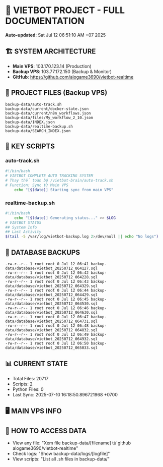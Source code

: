 # 🤖 VIETBOT PROJECT - FULL DOCUMENTATION
**Auto-updated**: Sat Jul 12 06:51:10 AM +07 2025

## 🏗️ SYSTEM ARCHITECTURE
- **Main VPS**: 103.170.123.14 (Production)
- **Backup VPS**: 103.77.172.150 (Backup & Monitor)
- **GitHub**: https://github.com/alogame3690/vietbot-realtime

## 📁 PROJECT FILES (Backup VPS)
```
backup-data/auto-track.sh
backup-data/current/docker-state.json
backup-data/current/n8n_workflows.json
backup-data/files/My_workflow_2_10.json
backup-data/INDEX.json
backup-data/realtime-backup.sh
backup-data/SEARCH_INDEX.json
```

## 🔧 KEY SCRIPTS
### auto-track.sh
```bash
#!/bin/bash
# VIETBOT COMPLETE AUTO TRACKING SYSTEM
# Thay thế toàn bộ /vietbot-brain/auto-track.sh
# Function: Sync từ Main VPS
    echo "[$(date)] Starting sync from main VPS"
```
### realtime-backup.sh
```bash
#!/bin/bash
    echo "[$(date)] Generating status..." >> $LOG
# VIETBOT STATUS
## System Info
## Last Activity
$(tail -5 /var/log/vietbot-backup.log 2>/dev/null || echo "No logs")
```

## 💾 DATABASE BACKUPS
```
-rw-r--r-- 1 root root 0 Jul 12 06:41 backup-data/database/vietbot_20250712_064127.sql
-rw-r--r-- 1 root root 0 Jul 12 06:42 backup-data/database/vietbot_20250712_064228.sql
-rw-r--r-- 1 root root 0 Jul 12 06:43 backup-data/database/vietbot_20250712_064329.sql
-rw-r--r-- 1 root root 0 Jul 12 06:44 backup-data/database/vietbot_20250712_064429.sql
-rw-r--r-- 1 root root 0 Jul 12 06:45 backup-data/database/vietbot_20250712_064530.sql
-rw-r--r-- 1 root root 0 Jul 12 06:46 backup-data/database/vietbot_20250712_064630.sql
-rw-r--r-- 1 root root 0 Jul 12 06:47 backup-data/database/vietbot_20250712_064731.sql
-rw-r--r-- 1 root root 0 Jul 12 06:48 backup-data/database/vietbot_20250712_064832.sql
-rw-r--r-- 1 root root 0 Jul 12 06:49 backup-data/database/vietbot_20250712_064932.sql
-rw-r--r-- 1 root root 0 Jul 12 06:50 backup-data/database/vietbot_20250712_065033.sql
```

## 📊 CURRENT STATE
- Total Files: 20717
- Scripts: 2
- Python Files: 0
- Last Sync: 2025-07-10 16:18:50.896721968 +0700

## 🖥️ MAIN VPS INFO


## 🚨 HOW TO ACCESS DATA
- View any file: "Xem file backup-data/[filename] từ github alogame3690/vietbot-realtime"
- Check logs: "Show backup-data/logs/[logfile]"
- View scripts: "List all .sh files in backup-data/"
